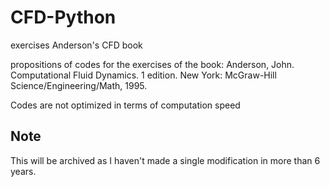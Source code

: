 CFD-Python
==========

exercises Anderson's CFD book

propositions of codes for the exercises of the book:
Anderson, John. Computational Fluid Dynamics. 1 edition. New York: McGraw-Hill Science/Engineering/Math, 1995.

Codes are not optimized in terms of computation speed

Note
----

This will be archived as I haven't made a single modification in more than 6 years. 
